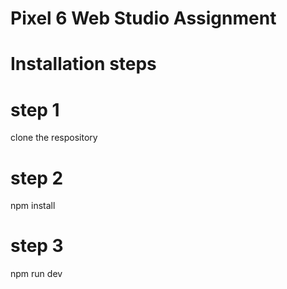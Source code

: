 # Pixel 6 Web Studio Assignment 
# Installation steps 

# step 1
clone the respository 

# step 2
npm install 

# step 3
npm run dev
